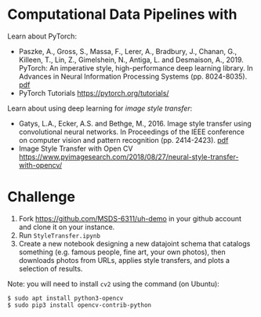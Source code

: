 # Computational Data Pipelines with 

Learn about PyTorch:
* Paszke, A., Gross, S., Massa, F., Lerer, A., Bradbury, J., Chanan, G., Killeen, T., Lin, Z., Gimelshein, N., Antiga, L. and Desmaison, A., 2019. PyTorch: An imperative style, high-performance deep learning library. In Advances in Neural Information Processing Systems (pp. 8024-8035). [pdf](https://papers.nips.cc/paper/9015-pytorch-an-imperative-style-high-performance-deep-learning-library.pdf)
* PyTorch Tutorials https://pytorch.org/tutorials/

Learn about using deep learning for *image style transfer*: 
* Gatys, L.A., Ecker, A.S. and Bethge, M., 2016. Image style transfer using convolutional neural networks. In Proceedings of the IEEE conference on computer vision and pattern recognition (pp. 2414-2423). [pdf](http://openaccess.thecvf.com/content_cvpr_2016/papers/Gatys_Image_Style_Transfer_CVPR_2016_paper.pdf)
* Image Style Transfer with Open CV https://www.pyimagesearch.com/2018/08/27/neural-style-transfer-with-opencv/


# Challenge 

1. Fork https://github.com/MSDS-6311/uh-demo in your github account and clone it on your instance. 
2. Run `StyleTransfer.ipynb`
3. Create a new notebook designing a new datajoint schema that catalogs something (e.g. famous people, fine art, your own photos), then downloads photos from URLs, applies style transfers, and plots a selection of results.

Note: you will need to install `cv2` using the command (on Ubuntu): 
```shell
$ sudo apt install python3-opencv
$ sudo pip3 install opencv-contrib-python
```
